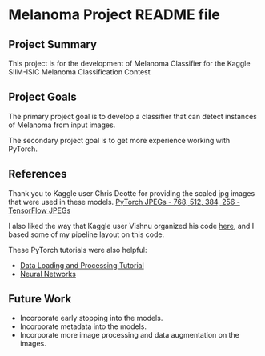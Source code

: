# Melanoma Project README file

## Project Summary
This project is for the development of Melanoma Classifier for the Kaggle SIIM-ISIC Melanoma Classification Contest

## Project Goals
The primary project goal is to develop a classifier that can detect instances of Melanoma from input images.

The secondary project goal is to get more experience working with PyTorch.

## References
Thank you to Kaggle user Chris Deotte for providing the scaled jpg images that were used in these models.
[PyTorch JPEGs - 768, 512, 384, 256 - TensorFlow JPEGs](https://www.kaggle.com/c/siim-isic-melanoma-classification/discussion/164092 "Resized JPGs")

I also liked the way that Kaggle user Vishnu organized his code [here](https://www.kaggle.com/vishnus/a-simple-pytorch-starter-code-single-fold-93 "Simple PyTorch Starter"), and I based some of my pipeline layout on this code.

These PyTorch tutorials were also helpful:
- [Data Loading and Processing Tutorial](http://seba1511.net/tutorials/beginner/data_loading_tutorial.html "Data Loading and Processing Tutorial")
- [Neural Networks](http://seba1511.net/tutorials/beginner/blitz/neural_networks_tutorial.html#sphx-glr-beginner-blitz-neural-networks-tutorial-py "Neural Networks")


## Future Work
- Incorporate early stopping into the models.
- Incorporate metadata into the models.
- Incorporate more image processing and data augmentation on the images.
